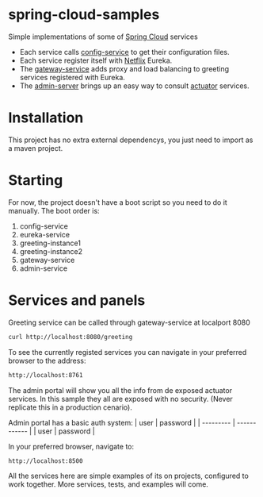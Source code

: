 # spring-cloud-samples

Simple implementations of some of [Spring Cloud] services

- Each service calls [config-service] to get their configuration files.
- Each service register itself with [Netflix] Eureka.
- The [gateway-service] adds proxy and load balancing to greeting services registered with Eureka.
- The [admin-server] brings up an easy way to consult [actuator] services.

# Installation
This project has no extra external dependencys, you just need to import as a maven project.
# Starting
For now, the project doesn't have a boot script so you need to do it manually.
The boot order is:
1. config-service
2. eureka-service
3. greeting-instance1
4. greeting-instance2
5. gateway-service
6. admin-service

# Services and panels

Greeting service can be called through gateway-service at localport 8080
```sh
curl http://localhost:8080/greeting
```
To see the currently registed services you can navigate in your preferred browser to the address:
```sh
http://localhost:8761
```
The admin portal will show you all the info from de exposed actuator services. In this sample they all are exposed with no security. (Never replicate this in a production cenario).

Admin portal has a basic auth system:
|   user    |   password   |
| --------- | ------------ |
|   user    |   password   |

In your preferred browser, navigate to:
```sh
http://localhost:8500
```
All the services here are simple examples of its on projects, configured to work together.
More services, tests, and examples will come.

[config-service]: <https://cloud.spring.io/spring-cloud-config/> 
[Netflix]: <https://cloud.spring.io/spring-cloud-netflix/>
[Spring Cloud]: <http://projects.spring.io/spring-cloud/>
[gateway-service]: <https://cloud.spring.io/spring-cloud-gateway/>
[admin-server]: <https://github.com/codecentric/spring-boot-admin>
[actuator]: <https://spring.io/guides/gs/actuator-service/>
